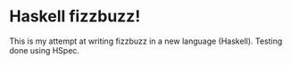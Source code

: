 # Haskell fizzbuzz!

This is my attempt at writing fizzbuzz in a new language (Haskell). Testing done using HSpec.
